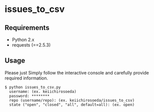 # issues_to_csv
## Requirements
- Python 2.x
- requests (==2.5.3)

## Usage
Please just Simply follow the interactive console and carefully provide required information.
```
$ python issues_to_csv.py
  username: (ex. keiichirosoeda)
  password: ********
  repo (username/repo): (ex. keiichirosoeda/issues_to_csv)
  state ("open", "closed", "all", default=all): (ex. open)
```
